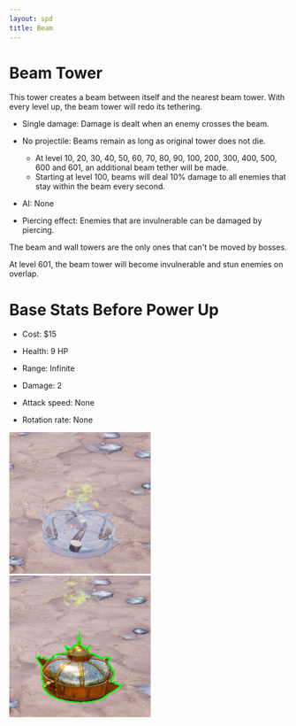 ```yaml
---
layout: spd
title: Beam
---
```


# Beam Tower

This tower creates a beam between itself and the nearest beam tower. With every level up, the beam tower will redo its tethering.

* Single damage: Damage is dealt when an enemy crosses the beam.

* No projectile: Beams remain as long as original tower does not die.
  * At level 10, 20, 30, 40, 50, 60, 70, 80, 90, 100, 200, 300, 400, 500, 600 and 601, an additional beam tether will be made.
  * Starting at level 100, beams will deal 10% damage to all enemies that stay within the beam every second.

* AI: None

* Piercing effect: Enemies that are invulnerable can be damaged by piercing.

The beam and wall towers are the only ones that can't be moved by bosses.

At level 601, the beam tower will become invulnerable and stun enemies on overlap.

# Base Stats Before Power Up

* Cost: $15

* Health: 9 HP

* Range: Infinite

* Damage: 2

* Attack speed: None

* Rotation rate: None

<img src="/assets/images/spd/tower-beam-unbuilt.jpg" width="256" height="256">
<img src="/assets/images/spd/tower-beam.jpg" width="256" height="256">
